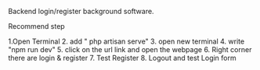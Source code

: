 Backend login/register background software.

Recommend step 

1.Open Terminal
2. add " php artisan serve"
3. open new terminal
4. write "npm run dev"
5. click on the url link and open the webpage
6. Right corner there are login & register
7. Test Register 
8. Logout and test Login form
